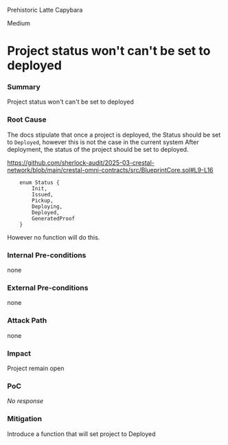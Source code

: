 Prehistoric Latte Capybara

Medium

# Project status won't can't be set to deployed

### Summary

Project status won't can't be set to deployed

### Root Cause
The docs stipulate that once a project is deployed, the Status should be set to `Deployed`, however this is not the case in the current system
After deployment, the status of the project should be set to deployed.

https://github.com/sherlock-audit/2025-03-crestal-network/blob/main/crestal-omni-contracts/src/BlueprintCore.sol#L9-L16

```solidity
    enum Status {
        Init,
        Issued,
        Pickup,
        Deploying,
        Deployed,
        GeneratedProof
    }
```

However no function will do this.

### Internal Pre-conditions

none

### External Pre-conditions

none

### Attack Path

none

### Impact

Project remain open

### PoC

_No response_

### Mitigation

Introduce a function that will set project to Deployed